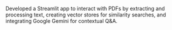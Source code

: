 Developed a Streamlit app to interact with PDFs by extracting and processing text, creating vector stores for similarity searches, and integrating Google Gemini for contextual Q&A.
